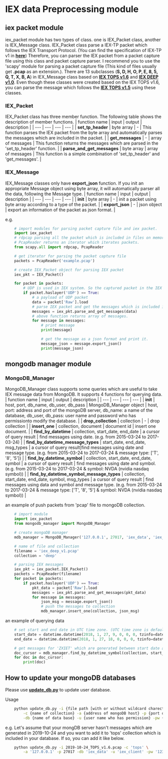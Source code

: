 # IEX data Preprocessing module

## iex packet module

iex_packet module has two types of class. one is IEX_Packet class, another is IEX_Message class.
IEX_Packet class parse a IEX-TP packet which follows the IEX Transport Protocol. (You can find the specification of IEX-TP v1 in [**here**](https://iextrading.com/trading/market-data/#specifications))
Therefore, you can parser the IEX packet from a packet capture file using this class and packet capture parser.
I recommend you to use the 'scapy' module for parsing a packet capture file (This kind of files usually get **.pcap** as an extension.).
There are 13 subclasses (**S, D, H, O, P, E, 8, 5, Q, T, X, B, A**) in IEX_Message class based on [**IEX TOPS v1.6**](https://iextrading.com/trading/market-data/#specifications) and [**IEX DEEP v1.0**](https://iextrading.com/trading/market-data/#specifications). Even though these classes were created based on the IEX TOPS v1.6, you can parse the message which follows the [**IEX TOPS v1.5**](https://iextrading.com/trading/market-data/#specifications) using these classes.

### IEX_Packet

IEX_Packet class has three member function. The following table shows the description of member functions.
| function name | input | output | description |
| --- | --- | --- | --- |
| **set_tp_header** | byte array | - | This function parses the IEX packet from the byte array and automatically parses the messages which are included in the packet. |
| **get_messages** | - | array of messages | This function returns the messages which are parsed in the 'set_tp_header' function. |
| **parse_and_get_messages** | byte array | array of messages | This function is a simple combination of 'set_tp_header' and 'get_messages'. |

### IEX_Message

IEX_Message classes only have **export_json** function. If you init an appropriate Message object using byte array, it will automatically parser all the data, following the Message type.
| function name | input | output | description |
| --- | --- | --- | --- |
| **__init__** | byte array | - | init a packet using byte array according to a type of the packet. |
| **export_json** | - | json object | export an information of the packet as json format. |

e.g.

```python
    # import modules for parsing packet capture file and iex packet.
    import iex_packet
    # rdpcap parsing all the packet which is included in files on memory
    # PcapReader returns an iterator which iterates packets.
    from scapy.all import rdpcap, PcapReader

    # get iterator for parsing the packet capture file
    packets = PcapReader('example.pcap')

    # create IEX_Packet object for parsing IEX packet
    iex_pkt = IEX_Packet()

    for packet in packets:
        # UDP is used in IEX system. So the captured packet in the IEX history files follows UDP.
        if packet.haslayer('UDP') == True:
            # a payload of UDP packet
            data = packet['Raw'].load
            # parse IEX packet and get the messages which is included in packet.
            messages = iex_pkt.parse_and_get_messages(data)
            # above function returns array of messages.
            for message in messages:
                # print message
                print(message)

                # get the message as a json format and print it.
                message_json = message.export_json()
                print(message_json)
```

## mongodb manager module

### MongoDB_Manager

MongoDB_Manager class supports some queries which are useful to take IEX message data from MongoDB.
It supports 4 functions for querying data.
| function name | input | output | description |
| --- | --- | --- | --- |
| **__init__** | host, port, db_name, db_user, db_pass | MongoDB_Manager object | host, port: address and port of the mongoDB server, db_name: a name of the database, db_user, db_pass: user name and password who has permissionto modify the database. |
| **drop_collection** | collection | - | drop collection |
| **insert_one** | collection, document | document id | insert one document. |
| **find_by_datetime** | collection, start_date, end_date | a cursor of query result | find messages using date. (e.g. from 2015-03-24 to 2017-03-24) |
| **find_by_datetime_message_types** | start_date, end_date, msg_types | a cursor of query result|find messages using date and message type. (e.g. from 2015-03-24 to 2017-03-24 & message type: ['T', '8', '5']) |
| **find_by_datetime_symbol** | collection, start_date, end_date, symbol | a cursor of query result | find messages using date and symbol. (e.g. from 2015-03-24 to 2017-03-24 & symbol: NVDA (nvidia nasdaq symbol)) |
| **find_by_datetime_symbol_message_types** | collection, start_date, end_date, symbol, msg_types | a cursor of query result  | find messages using data and symbol and message type. (e.g. from 2015-03-24 to 2017-03-24 & message type: ['T', '8', '5'] & symbol: NVDA (nvidia nasdaq symbol)) |

an example of push packets from 'pcap' file to mongoDB collection.

```python
    # import module
    import iex_packet
    from mongodb_manager import MongoDB_Manager

    # create mongoDB manager
    mdb_manager = MongoDB_Manager('127.0.0.1', 27017, 'iex_data', 'iex_client', '1234')

    # name of file and collection
    filename = 'iex_deep_v1.pcap'
    collection = 'deep'

    # parsing IEX messages
    iex_pkt = iex_packet.IEX_Packet()
    packets = PcapReader(filename)
    for packet in packets:
        if packet.haslayer('UDP') == True:
            pkt_data = packet['Raw'].load
            messages = iex_pkt.parse_and_get_messages(pkt_data)
            for message in messages:
                json_msg = message.export_json()
                # push the messages to collection
                mdb_manager.insert_one(collection, json_msg)
```

an example of querying data

```python
    # set start and end date in UTC time zone. (UTC time zone is default value of datetime.datetime function. )
    start_date = datetime.datetime(2018, 1, 27, 9, 0, 0, 0, tzinfo=datetime.timezone.utc)
    end_date = datetime.datetime(2018, 1, 27, 18, 0, 0, 0, tzinfo=datetime.timezone.utc)

    # get messages for 'ZXIET' which are generated between start date and end date
    doc_cursor = mdb_manager.find_by_datetime_symbol(collection, start_date, end_date, "ZXIET")
    for doc in doc_cursor:
        print(doc)
```

## How to update your mongoDB databases

Please use [**update_db.py**](./update_db.py) to update user database.

Usage

```bash
    python update_db.py -i {file path [with or without wildcard charectors]} \
        -c {name of collection} -a {address of mongoDB host} -p {port of mongoDB host} \
        -db {name of data base} -u {user name who has permission} -pw {password of user}
```

e.g. Let's assume that your mongDB server hasn't messages which are generated in 2019-10-24 and you want to add it to 'tops' collection which is included in your database.
If so, you can add it like below.

```bash
    python update_db.py -i 2019-10-24_TOPS_v1.6.pcap -c 'tops' \
        -a '127.0.0.1' -p 27017 -db 'iex_data' -u 'iex_client' -pw '1234'
```
